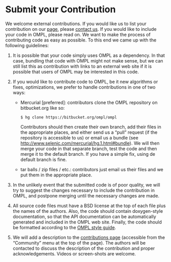 # Submit your Contribution

We welcome external contributions. If you would like us to list your contribution on our [page](thirdparty.html), please [contact us](contact.html). If you would like to include your code in OMPL, please read on. We want to make the process of contributing code as easy as possible. To this end we came up with the following guidelines:

1. It is possible that your code simply uses OMPL as a dependency. In that case, bundling that code with OMPL might not make sense, but we can still list this as contribution with links to an external web site if it is possible that users of OMPL may be interested in this code.

2. If you would like to contribute code to OMPL, be it new algorithms or fixes, optimizations, we prefer to handle contributions in one of two ways:

    - Mercurial [preferred]: contributors clone the OMPL repository on bitbucket.org like so:

          $ hg clone https://bitbucket.org/ompl/ompl

      Contributors should then create their own branch, add their files in the appropriate places, and either send us a “pull” request (if the repository is accessible to us) or email us a bundle (see http://www.selenic.com/mercurial/hg.1.html#bundle). We will then merge your code in that separate branch, test the code and then merge it to the default branch. If you have a simple fix, using de default branch is fine.
    - tar balls / zip files / etc.: contributors just email us their files and we put them in the appropriate place.
3. In the unlikely event that the submitted code is of poor quality, we will try to suggest the changes necessary to include the contribution in OMPL, and postpone merging until the necessary changes are made.

4. All source code files must have a BSD license at the top of each file plus the names of the authors. Also, the code should contain doxygen-style documentation, so that the API documentation can be automatically generated and included in the OMPL web site. Finally, the code should be formatted according to the [OMPL style guide](styleGuide.html).

5. We will add a description to the [contributions page](thirdparty.html) (accessible from the “Community” menu at the top of the page). The authors will be contacted to discuss the description of the contribution and proper acknowledgements. Videos or screen-shots are welcome.
